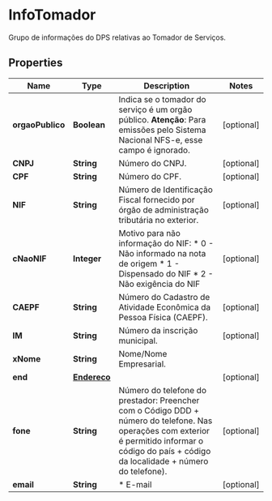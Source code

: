

# InfoTomador

Grupo de informações do DPS relativas ao Tomador de Serviços.

## Properties

| Name | Type | Description | Notes |
|------------ | ------------- | ------------- | -------------|
|**orgaoPublico** | **Boolean** | Indica se o tomador do serviço é um orgão público.    **Atenção**: Para emissões pelo Sistema Nacional NFS-e, esse campo é ignorado. |  [optional] |
|**CNPJ** | **String** | Número do CNPJ. |  [optional] |
|**CPF** | **String** | Número do CPF. |  [optional] |
|**NIF** | **String** | Número de Identificação Fiscal fornecido por órgão de administração tributária no exterior. |  [optional] |
|**cNaoNIF** | **Integer** | Motivo para não informação do NIF:  * 0 - Não informado na nota de origem  * 1 - Dispensado do NIF  * 2 - Não exigência do NIF |  [optional] |
|**CAEPF** | **String** | Número do Cadastro de Atividade Econômica da Pessoa Física (CAEPF). |  [optional] |
|**IM** | **String** | Número da inscrição municipal. |  [optional] |
|**xNome** | **String** | Nome/Nome Empresarial. |  |
|**end** | [**Endereco**](Endereco.md) |  |  [optional] |
|**fone** | **String** | Número do telefone do prestador:  Preencher com o Código DDD + número do telefone.  Nas operações com exterior é permitido informar o código do país + código da localidade + número do telefone). |  [optional] |
|**email** | **String** | * E-mail |  [optional] |



